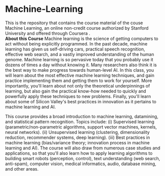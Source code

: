 # Machine-Learning
 This is the repository that contains the course material of the couse Machine Learning, an online non-credit course authorized by Stanford University 
and offered through Coursera .<br>
<b>About this Course</b>
Machine learning is the science of getting computers to act without being explicitly programmed. In the past decade, machine learning has given us 
self-driving cars, practical speech recognition, effective web search, and a vastly improved understanding of the human genome. Machine learning is so 
pervasive today that you probably use it dozens of times a day without knowing it. Many researchers also think it is the best way to make progress 
towards human-level AI. In this class, you will learn about the most effective machine learning techniques, and gain practice implementing them and 
getting them to work for yourself. More importantly, you'll learn about not only the theoretical underpinnings of learning, but also gain the practical 
know-how needed to quickly and powerfully apply these techniques to new problems. Finally, you'll learn about some of Silicon Valley's best practices in 
innovation as it pertains to machine learning and AI.

This course provides a broad introduction to machine learning, datamining, and statistical pattern recognition. Topics include: (i) Supervised learning 
(parametric/non-parametric algorithms, support vector machines, kernels, neural networks). (ii) Unsupervised learning (clustering, dimensionality 
reduction, recommender systems, deep learning). (iii) Best practices in machine learning (bias/variance theory; innovation process in machine learning 
and AI). The course will also draw from numerous case studies and applications, so that you'll also learn how to apply learning algorithms to building 
smart robots (perception, control), text understanding (web search, anti-spam), computer vision, medical informatics, audio, database mining, and other 
areas.
